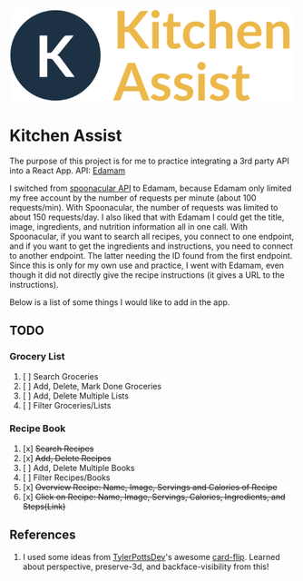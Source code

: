 ![](kitchen-assist-logo.svg)

# Kitchen Assist

The purpose of this project is for me to practice integrating a 3rd party API into a React App.
API: [Edamam](https://developer.edamam.com/)

I switched from [spoonacular API](https://spoonacular.com/) to Edamam, because Edamam only limited my free account by the number of requests per minute (about 100 requests/min). With Spoonacular, the number of requests was limited to about 150 requests/day. I also liked that with Edamam I could get the title, image, ingredients, and nutrition information all in one call. With Spoonacular, if you want to search all recipes, you connect to one endpoint, and if you want to get the ingredients and instructions, you need to connect to another endpoint. The latter needing the ID found from the first endpoint. Since this is only for my own use and practice, I went with Edamam, even though it did not directly give the recipe instructions (it gives a URL to the instructions).

Below is a list of some things I would like to add in the app.

## TODO

### Grocery List

1. [ ] Search Groceries
2. [ ] Add, Delete, Mark Done Groceries
3. [ ] Add, Delete Multiple Lists
4. [ ] Filter Groceries/Lists

### Recipe Book

1. [x] ~~Search Recipes~~
2. [x] ~~Add, Delete Recipes~~
3. [ ] Add, Delete Multiple Books
4. [ ] Filter Recipes/Books
5. [x] ~~Overview Recipe: Name, Image, Servings and Calories of Recipe~~
6. [x] ~~Click on Recipe: Name, Image, Servings, Calories, Ingredients, and Steps(Link)~~

## References

1. I used some ideas from [TylerPottsDev](https://github.com/TylerPottsDev)'s awesome [card-flip](https://github.com/TylerPottsDev/card-flip). Learned about perspective, preserve-3d, and backface-visibility from this!
